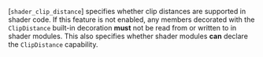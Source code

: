 [`shader_clip_distance`] specifies
whether clip distances are supported in shader code.
If this feature is not enabled, any members decorated with the
`ClipDistance` built-in decoration  **must**  not be read from or written
to in shader modules.
This also specifies whether shader modules  **can**  declare the
`ClipDistance` capability.